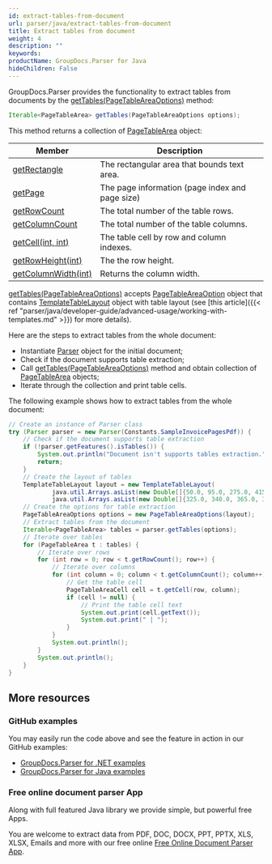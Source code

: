 ```yaml
---
id: extract-tables-from-document
url: parser/java/extract-tables-from-document
title: Extract tables from document
weight: 4
description: ""
keywords: 
productName: GroupDocs.Parser for Java
hideChildren: False
---
```


GroupDocs.Parser provides the functionality to extract tables from documents by the [getTables(PageTableAreaOptions)](https://apireference.groupdocs.com/parser/java/com.groupdocs.parser/Parser#getTables(com.groupdocs.parser.options.PageTableAreaOptions)) method:

```java
Iterable<PageTableArea> getTables(PageTableAreaOptions options);
```

This method returns a collection of [PageTableArea](https://apireference.groupdocs.com/parser/java/com.groupdocs.parser.data/PageTableArea) object:

| Member | Description |
| --- | --- |
| [getRectangle](https://apireference.groupdocs.com/parser/java/com.groupdocs.parser.data/PageArea#getRectangle()) | The rectangular area that bounds text area. |
| [getPage](https://apireference.groupdocs.com/parser/java/com.groupdocs.parser.data/PageArea#getPage()) | The page information (page index and page size) |
| [getRowCount](https://apireference.groupdocs.com/parser/java/com.groupdocs.parser.data/PageTableArea#getRowCount()) | The total number of the table rows. |
| [getColumnCount](https://apireference.groupdocs.com/parser/java/com.groupdocs.parser.data/PageTableArea#getColumnCount()) | The total number of the table columns. |
| [getCell(int, int)](https://apireference.groupdocs.com/parser/java/com.groupdocs.parser.data/PageTableArea#getCell(int,%20int)) | The table cell by row and column indexes. |
| [getRowHeight(int)](https://apireference.groupdocs.com/parser/java/com.groupdocs.parser.data/PageTableArea#getRowHeight(int)) | The the row height. |
| [getColumnWidth(int)](https://apireference.groupdocs.com/parser/java/com.groupdocs.parser.data/PageTableArea#getColumnWidth(int)) | Returns the column width. |

[getTables(PageTableAreaOptions)](https://apireference.groupdocs.com/parser/java/com.groupdocs.parser/Parser#getTables(com.groupdocs.parser.options.PageTableAreaOptions)) accepts [PageTableAreaOption](https://apireference.groupdocs.com/parser/java/com.groupdocs.parser.options/PageTableAreaOptions) object that contains [TemplateTableLayout](https://apireference.groupdocs.com/parser/java/com.groupdocs.parser.templates/TemplateTableLayout) object with table layout (see [this article]({{< ref "parser/java/developer-guide/advanced-usage/working-with-templates.md" >}}) for more details).

Here are the steps to extract tables from the whole document:

* Instantiate [Parser](https://apireference.groupdocs.com/parser/java/com.groupdocs.parser/Parser) object for the initial document;
* Check if the document supports table extraction;
* Call [getTables(PageTableAreaOptions)](https://apireference.groupdocs.com/parser/java/com.groupdocs.parser/Parser#getTables(com.groupdocs.parser.options.PageTableAreaOptions)) method and obtain collection of [PageTableArea](https://apireference.groupdocs.com/parser/java/com.groupdocs.parser.data/PageTableArea) objects;
* Iterate through the collection and print table cells.

The following example shows how to extract tables from the whole document:

```java
// Create an instance of Parser class
try (Parser parser = new Parser(Constants.SampleInvoicePagesPdf)) {
    // Check if the document supports table extraction
    if (!parser.getFeatures().isTables()) {
        System.out.println("Document isn't supports tables extraction.");
        return;
    }
    // Create the layout of tables
    TemplateTableLayout layout = new TemplateTableLayout(
            java.util.Arrays.asList(new Double[]{50.0, 95.0, 275.0, 415.0, 485.0, 545.0}),
            java.util.Arrays.asList(new Double[]{325.0, 340.0, 365.0, 395.0}));
    // Create the options for table extraction
    PageTableAreaOptions options = new PageTableAreaOptions(layout);
    // Extract tables from the document
    Iterable<PageTableArea> tables = parser.getTables(options);
    // Iterate over tables
    for (PageTableArea t : tables) {
        // Iterate over rows
        for (int row = 0; row < t.getRowCount(); row++) {
            // Iterate over columns
            for (int column = 0; column < t.getColumnCount(); column++) {
                // Get the table cell
                PageTableAreaCell cell = t.getCell(row, column);
                if (cell != null) {
                    // Print the table cell text
                    System.out.print(cell.getText());
                    System.out.print(" | ");
                }
            }
            System.out.println();
        }
        System.out.println();
    }
}
```

## More resources

### GitHub examples

You may easily run the code above and see the feature in action in our GitHub examples:

* [GroupDocs.Parser for .NET examples](https://github.com/groupdocs-parser/GroupDocs.Parser-for-.NET)
* [GroupDocs.Parser for Java examples](https://github.com/groupdocs-parser/GroupDocs.Parser-for-Java)

### Free online document parser App

Along with full featured Java library we provide simple, but powerful free Apps.

You are welcome to extract data from PDF, DOC, DOCX, PPT, PPTX, XLS, XLSX, Emails and more with our free online [Free Online Document Parser App](https://products.groupdocs.app/parser).